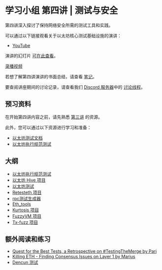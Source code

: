 # 学习小组 第四讲 | 测试与安全

第四讲深入探讨了保持网络安全所需的测试工具和实践。

可以通过以下链接观看关于以太坊核心测试基础设施的演讲：
- [YouTube](https://www.youtube.com/watch?v=PQVW5dJ8J0c)

演讲的幻灯片 [可在此查看](https://github.com/eth-protocol-fellows/protocol-studies/tree/main/docs/eps/presentations/week4.pdf)。

[录播视频](https://www.youtube.com/embed/PQVW5dJ8J0c?si=fv5ww4_6zInGXpjO ':include :type=iframe width=100% height=560 frameborder="0" allow="fullscreen" allowfullscreen encrypted-media gyroscope picture-in-picture web-share')

若想了解第四讲演讲的书面总结，请查看 [笔记](https://github.com/eth-protocol-fellows/protocol-studies/files/14850974/Week.4.EPFsg.Test.Security.Overview.pdf)。

要查阅讲座期间的讨论记录，请查看我们 [Discord 服务器](https://discord.gg/epfsg)中的 [讨论线程](https://discord.com/channels/1205546645496795137/1216771776810455160/1216771782040621118)。

## 预习资料

在开始第四讲内容之前，请先熟悉 [第三讲](./eps/week3.md) 的资源。

此外，您可以通过以下资源进行学习和准备：
- [以太坊测试文档](https://ethereum-tests.readthedocs.io/en/latest/)
- [以太坊执行规范测试](https://ethereum.github.io/execution-spec-tests)

## 大纲

- [以太坊执行规范测试](https://github.com/ethereum/execution-spec-tests)
- [以太坊 Hive 项目](https://github.com/ethereum/hive)
- [以太坊测试](https://github.com/ethereum/tests)
- [Retesteth 项目](https://github.com/ethereum/retesteth)
- [rpc测试生成器](https://github.com/lightclient/rpctestgen)
- [Eth_tools](https://github.com/marioevz/eth_tools)
- [Kurtosis 项目](https://github.com/kurtosis-tech/kurtosis)
- [FuzzyVM 项目](https://github.com/MariusVanDerWijden/FuzzyVM)
- [Tx-fuzz 项目](https://github.com/MariusVanDerWijden/tx-fuzz)

## 额外阅读和练习

- [Quest for the Best Tests, a Retrospective on #TestingTheMerge by Pari](https://archive.devcon.org/archive/watch/6/quest-for-the-best-tests-a-retrospective-on-testingthemerge/?tab=YouTube)
- [Killing ETH - Finding Consensus Issues on Layer 1 by Marius](https://archive.devcon.org/archive/watch/6/killing-eth-finding-consensus-issues-on-layer-1/?tab=YouTube)
- [Dencun 测试](https://www.youtube.com/watch?v=88tZticGbTo)
